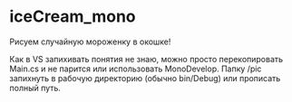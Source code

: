 iceCream_mono
=============

Рисуем случайную мороженку в окошке!

Как в VS запихивать понятия не знаю, можно просто перекопировать Main.cs и не парится или использовать MonoDevelop.
Папку /pic запихнуть в рабочую директорию (обычно bin/Debug) или прописать полный путь.


